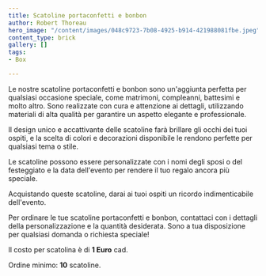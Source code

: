 ```yaml
---
title: Scatoline portaconfetti e bonbon
author: Robert Thoreau
hero_image: "/content/images/048c9723-7b08-4925-b914-421988081fbe.jpeg"
content_type: brick
gallery: []
tags:
- Box

---
```

Le nostre scatoline portaconfetti e bonbon sono un'aggiunta perfetta per qualsiasi occasione speciale, come matrimoni, compleanni, battesimi e molto altro. Sono realizzate con cura e attenzione ai dettagli, utilizzando materiali di alta qualità per garantire un aspetto elegante e professionale.

Il design unico e accattivante delle scatoline farà brillare gli occhi dei tuoi ospiti, e la scelta di colori e decorazioni disponibile le rendono perfette per qualsiasi tema o stile.

Le scatoline possono essere personalizzate con i nomi degli sposi o del festeggiato e la data dell'evento per rendere il tuo regalo ancora più speciale.

Acquistando queste scatoline, darai ai tuoi ospiti un ricordo indimenticabile dell'evento.

Per ordinare le tue scatoline portaconfetti e bonbon, contattaci con i dettagli della personalizzazione e la quantità desiderata. Sono a tua disposizione per qualsiasi domanda o richiesta speciale!

  
Il costo per scatolina è di **1 Euro** cad. 

Ordine minimo: **10** scatoline.